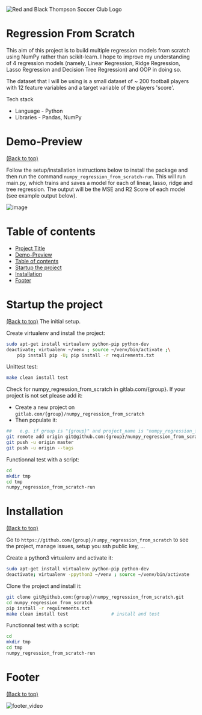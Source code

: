 <!-- Add banner here -->
![Red and Black Thompson Soccer Club Logo](https://user-images.githubusercontent.com/53292276/156609919-ca361c36-85d4-46f0-81c0-ace4919d139d.png)


# Regression From Scratch

This aim of this project is to build multiple regression models from scratch using NumPy rather than scikit-learn. I hope to improve my understanding of 4 regression models (namely, Linear Regression, Ridge Regression, Lasso Regression and Decision Tree Regression) and OOP in doing so.

The dataset that I will be using is a small dataset of ~ 200 football players with 12 feature variables and a target variable of the players 'score'.

Tech stack
* Language - Python
* Libraries - Pandas, NumPy

# Demo-Preview
[(Back to top)](#table-of-contents)

Follow the setup/installation instructions below to install the package and then run the command `numpy_regression_from_scratch-run`. This will run main.py, which trains and saves a model for each of linear, lasso, ridge and tree regression. The output will be the MSE and R2 Score of each model (see example output below). 

![image](https://user-images.githubusercontent.com/53292276/157235956-89a91ace-41ca-4797-bbc6-9bf307e1df5c.png)

# Table of contents

- [Project Title](#regression-from-scratch)
- [Demo-Preview](#demo-preview)
- [Table of contents](#table-of-contents)
- [Startup the project](#startup-the-project)
- [Installation](#installation)
- [Footer](#footer)

# Startup the project
[(Back to top)](#table-of-contents)
The initial setup.

Create virtualenv and install the project:
```bash
sudo apt-get install virtualenv python-pip python-dev
deactivate; virtualenv ~/venv ; source ~/venv/bin/activate ;\
    pip install pip -U; pip install -r requirements.txt
```

Unittest test:
```bash
make clean install test
```

Check for numpy_regression_from_scratch in gitlab.com/{group}.
If your project is not set please add it:

- Create a new project on `gitlab.com/{group}/numpy_regression_from_scratch`
- Then populate it:

```bash
##   e.g. if group is "{group}" and project_name is "numpy_regression_from_scratch"
git remote add origin git@github.com:{group}/numpy_regression_from_scratch.git
git push -u origin master
git push -u origin --tags
```

Functionnal test with a script:

```bash
cd
mkdir tmp
cd tmp
numpy_regression_from_scratch-run
```

# Installation
[(Back to top)](#table-of-contents)

Go to `https://github.com/{group}/numpy_regression_from_scratch` to see the project, manage issues,
setup you ssh public key, ...

Create a python3 virtualenv and activate it:

```bash
sudo apt-get install virtualenv python-pip python-dev
deactivate; virtualenv -ppython3 ~/venv ; source ~/venv/bin/activate
```

Clone the project and install it:

```bash
git clone git@github.com:{group}/numpy_regression_from_scratch.git
cd numpy_regression_from_scratch
pip install -r requirements.txt
make clean install test                # install and test
```
Functionnal test with a script:

```bash
cd
mkdir tmp
cd tmp
numpy_regression_from_scratch-run
```

# Footer
[(Back to top)](#table-of-contents)

![footer_video](https://user-images.githubusercontent.com/53292276/156608882-fd58c52c-6aec-4710-9544-54529ba4eba0.gif)
